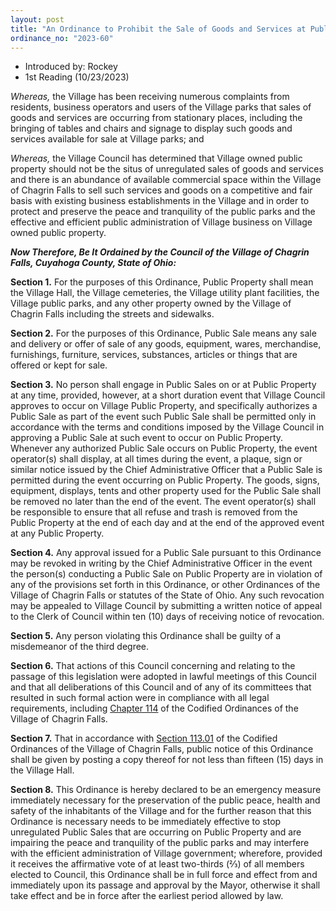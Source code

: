 ```yaml
---
layout: post
title: "An Ordinance to Prohibit the Sale of Goods and Services at Public Property in the Village of Chagrin Falls, and Declaring an Emergency"
ordinance_no: "2023-60"
---
```


- Introduced by: Rockey
- 1st Reading (10/23/2023)

_Whereas,_ the Village has been receiving numerous complaints from residents,
business operators and users of the Village parks that sales of goods and
services are occurring from stationary places, including the bringing of tables
and chairs and signage to display such goods and services available for sale at
Village parks; and

_Whereas,_ the Village Council has determined that Village owned public property
should not be the situs of unregulated sales of goods and services and there is
an abundance of available commercial space within the Village of Chagrin Falls
to sell such services and goods on a competitive and fair basis with existing
business establishments in the Village and in order to protect and preserve the
peace and tranquility of the public parks and the effective and efficient public
administration of Village business on Village owned public property.

**_Now Therefore, Be It Ordained by the Council of the Village of Chagrin Falls,
Cuyahoga County, State of Ohio:_**

**Section 1.** For the purposes of this Ordinance, Public Property shall mean
the Village Hall, the Village cemeteries, the Village utility plant facilities,
the Village public parks, and any other property owned by the Village of Chagrin
Falls including the streets and sidewalks.

**Section 2.** For the purposes of this Ordinance, Public Sale means any sale
and delivery or offer of sale of any goods, equipment, wares, merchandise,
furnishings, furniture, services, substances, articles or things that are
offered or kept for sale.

**Section 3.** No person shall engage in Public Sales on or at Public Property
at any time, provided, however, at a short duration event that Village Council
approves to occur on Village Public Property, and specifically authorizes a
Public Sale as part of the event such Public Sale shall be permitted only in
accordance with the terms and conditions imposed by the Village Council in
approving a Public Sale at such event to occur on Public Property. Whenever any
authorized Public Sale occurs on Public Property, the event operator(s) shall
display, at all times during the event, a plaque, sign or similar notice issued
by the Chief Administrative Officer that a Public Sale is permitted during the
event occurring on Public Property. The goods, signs, equipment, displays, tents
and other property used for the Public Sale shall be removed no later than the
end of the event. The event operator(s) shall be responsible to ensure that all
refuse and trash is removed from the Public Property at the end of each day and
at the end of the approved event at any Public Property.

**Section 4.** Any approval issued for a Public Sale pursuant to this Ordinance
may be revoked in writing by the Chief Administrative Officer in the event the
person(s) conducting a Public Sale on Public Property are in violation of any of
the provisions set forth in this Ordinance, or other Ordinances of the Village
of Chagrin Falls or statutes of the State of Ohio. Any such revocation may be
appealed to Village Council by submitting a written notice of appeal to the
Clerk of Council within ten (10) days of receiving notice of revocation.

**Section 5.** Any person violating this Ordinance shall be guilty of a
misdemeanor of the third degree.

**Section 6.** That actions of this Council concerning and relating to the
passage of this legislation were adopted in lawful meetings of this Council and
that all deliberations of this Council and of any of its committees that
resulted in such formal action were in compliance with all legal requirements,
including [Chapter 114][CFCO 114] of the Codified Ordinances of the Village of
Chagrin Falls.

**Section 7.** That in accordance with [Section 113.01][CFCO 113.01] of the
Codified Ordinances of the Village of Chagrin Falls, public notice of this
Ordinance shall be given by posting a copy thereof for not less than fifteen
(15) days in the Village Hall.

**Section 8.** This Ordinance is hereby declared to be an emergency measure
immediately necessary for the preservation of the public peace, health and
safety of the inhabitants of the Village and for the further reason that this
Ordinance is necessary needs to be immediately effective to stop unregulated
Public Sales that are occurring on Public Property and are impairing the peace
and tranquility of the public parks and may interfere with the efficient
administration of Village government; wherefore, provided it receives the
affirmative vote of at least two-thirds (⅔) of all members elected to Council,
this Ordinance shall be in full force and effect from and immediately upon its
passage and approval by the Mayor, otherwise it shall take effect and be in
force after the earliest period allowed by law.

[CFCO 113.01]:</chapters/chapter-113-ordinances-and-resolutions/#11301-publication-and-posting>
[CFCO 114]:</chapters/chapter-114-open-meetings>

